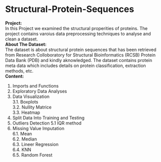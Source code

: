 # Structural-Protein-Sequences  
**Project:**   
In this Project we examined the structural properities of proteins.
The project contains varoius data preprocessing techniques to analyse and
clean a dataset.  
**About The Dataset:**  
The dataset is about structural protein sequences that has been retrieved from
Research Colloboratory for Structural Bioinformatics (RCSB) Protein Data Bank
(PDB) and kindly aknowledged.
The dataset contains protein meta data which includes details on protein
classification, extraction methods, etc.  
**Content:**  
1. Imports and Functions
2. Exploratory Data Analyses
3. Data Visualization  
3.1. Boxplots  
3.2. Nullity Matrice  
3.3. Heatmap  
4. Split Data Into Training and Testing
5. Outliers Detection
5.1 IQR method
6. Missing Value Imputation  
6.1. Mean  
6.2. Median  
6.3. Lineer Regression  
6.4. KNN  
6.5. Random Forest  
